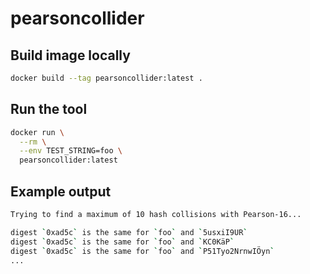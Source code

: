 # pearsoncollider

## Build image locally

```bash
docker build --tag pearsoncollider:latest .
```

## Run the tool

```bash
docker run \
  --rm \
  --env TEST_STRING=foo \
  pearsoncollider:latest                      
```

## Example output

```bash
Trying to find a maximum of 10 hash collisions with Pearson-16...

digest `0xad5c` is the same for `foo` and `5usxiI9UR`
digest `0xad5c` is the same for `foo` and `KC0KäP`
digest `0xad5c` is the same for `foo` and `P51Tyo2NrnwIÖyn`
...
```